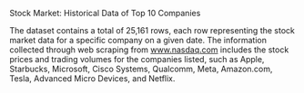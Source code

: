 Stock Market: Historical Data of Top 10 Companies

The dataset contains a total of 25,161 rows, each row representing the stock market data for a specific company on a given date. The information collected through web scraping 
from www.nasdaq.com includes the stock prices and trading volumes for the companies listed, such as Apple, Starbucks, Microsoft, Cisco Systems, Qualcomm, Meta, Amazon.com, Tesla,
Advanced Micro Devices, and Netflix.
